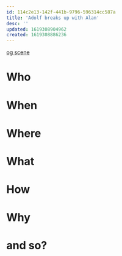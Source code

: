 ```yaml
---
id: 114c2e13-142f-441b-9796-596314cc587a
title: 'Adolf breaks up with Alan'
desc: ''
updated: 1619308904962
created: 1619308886236
---
```

[og scene](https://github.com/9ae/ace/blob/master/chapters/04.md#adolf-breaks-up-with-alan)

# Who

# When

# Where

# What

# How

# Why

# and so?
